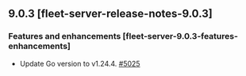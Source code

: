 ## 9.0.3 [fleet-server-release-notes-9.0.3]


### Features and enhancements [fleet-server-9.0.3-features-enhancements]

* Update Go version to v1.24.4. [#5025](https://github.com/elastic/fleet-server/pull/5025) 



